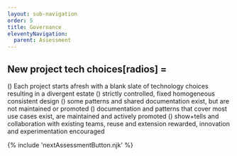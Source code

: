 ```yaml
---
layout: sub-navigation
order: 5
title: Governance
eleventyNavigation:
  parent: Assessment
---
```


## New project tech choices[radios] = 
() Each project starts afresh with a blank slate of technology choices resulting in a divergent estate
() strictly controlled, fixed homogeneous consistent design
() some patterns and shared documentation exist, but are not maintained or promoted
() documentation and patterns that cover most use cases exist, are maintained and actively promoted
() show+tells and collaboration with existing teams, reuse and extension rewarded, innovation and experimentation encouraged

{% include 'nextAssessmentButton.njk' %}
